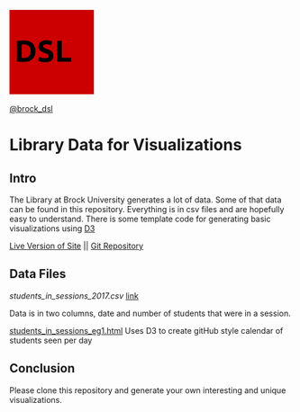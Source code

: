 ![DSL Logo](dsl_logo.png) 

[@brock_dsl](https://twitter.com/brock_dsl)


# Library Data for Visualizations

## Intro

The Library at Brock University generates a lot of data. Some of that data can be found in this repository. Everything is in csv files and are hopefully easy to understand. There is some template code for generating basic visualizations using [D3](https://d3js.org/)

[Live Version of Site](https://brockdsl.github.io/LibraryDataViz/)
 || [Git Repository](https://github.com/BrockDSL/LibraryDataViz)
## Data Files

_students_in_sessions_2017.csv_ [link](https://brockdsl.github.io/LibraryDataViz/students_in_sessions_2017.csv)

Data is in two columns, date and number of students that were in a session.

[students_in_sessions_eg1.html](students_in_sessions_eg1.html)
Uses D3 to create gitHub style calendar of students seen per day




## Conclusion

Please clone this repository and generate your own interesting and unique visualizations.

